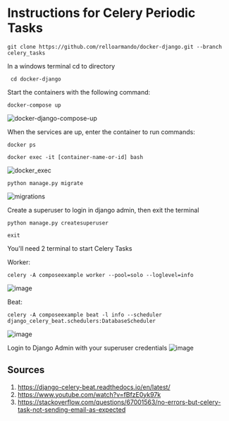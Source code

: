 # Instructions for Celery Periodic Tasks
``` console
git clone https://github.com/relloarmando/docker-django.git --branch celery_tasks
 ```

In a windows terminal cd to directory
``` console
 cd docker-django
 ```
 
Start the containers with the following command:
``` console
docker-compose up
 ```
![docker-django-compose-up](https://user-images.githubusercontent.com/92693998/181424343-b1f43a2b-4121-46d2-aa3f-ba6badb0ecf6.png)

When the services are up, enter the container to run commands:
``` console
docker ps
 ```

``` console
docker exec -it [container-name-or-id] bash
 ```
 ![docker_exec](https://user-images.githubusercontent.com/92693998/181424915-f801dc59-5b1e-42e2-94db-c9a251f293d7.png)

``` console
python manage.py migrate
 ```
 
![migrations](https://user-images.githubusercontent.com/92693998/181427487-9463d5ab-893d-4a32-9d9e-465c3011ce22.png)


Create a superuser to login in django admin, then exit the terminal
``` console
python manage.py createsuperuser

exit
 ```

You'll need 2 terminal to start Celery Tasks

Worker:
``` console
celery -A composeexample worker --pool=solo --loglevel=info
 ```
![image](https://user-images.githubusercontent.com/92693998/181430485-f731358b-83ab-4d8f-a93f-5b0c600b40f9.png)

Beat:
``` console
celery -A composeexample beat -l info --scheduler django_celery_beat.schedulers:DatabaseScheduler
```
![image](https://user-images.githubusercontent.com/92693998/181430439-768ad81c-aa22-456b-a59e-8fb73b819381.png)

Login to Django Admin with your superuser credentials
![image](https://user-images.githubusercontent.com/92693998/181433172-ab6c0498-3043-469c-97ce-d4fdeecccabf.png)

 
## Sources 
 1. https://django-celery-beat.readthedocs.io/en/latest/
 2. https://www.youtube.com/watch?v=fBfzE0yk97k
 3. https://stackoverflow.com/questions/67001563/no-errors-but-celery-task-not-sending-email-as-expected
 
